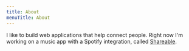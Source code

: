 ```yaml
---
title: About
menuTitle: About
---
```


I like to build web applications that help connect people. Right now I'm working on a music app with a Spotify integration, called <a href="https://www.shareable.dev/" target="_blank">Shareable</a>.
